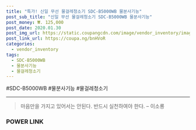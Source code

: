 ```yaml
--- 
title: "특가! 신일 무선 물걸레청소기 SDC-B5000WB 물분사기능" 
post_sub_title: "신일 무선 물걸레청소기 SDC-B5000WB 물분사기능" 
post_money: ₩. 125,000 
post_date: 2020.01.30 
post_img_url: https://static.coupangcdn.com/image/vendor_inventory/images/2018/07/20/11/1/afafd60e-5690-4de1-abe3-1e5521dc2f0e.jpg 
post_link_url: https://coupa.ng/bnHVoR 
categories: 
  - vendor_inventory 
tags: 
  - SDC-B5000WB 
  - 물분사기능 
  - 물걸레청소기 
--- 
```

  #SDC-B5000WB #물분사기능 #물걸레청소기 
<hr> 

> 마음만을 가지고 있어서는 안된다. 반드시 실천하여야 한다. – 이소룡 


### POWER LINK


